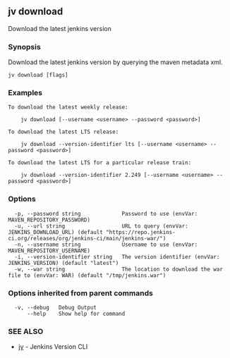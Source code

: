 ## jv download

Download the latest jenkins version

### Synopsis

Download the latest jenkins version by querying the maven metadata xml.

```
jv download [flags]
```

### Examples

```
To download the latest weekly release:

    jv download [--username <username> --password <password>]

To download the latest LTS release:

    jv download --version-identifier lts [--username <username> --password <password>]

To download the latest LTS for a particular release train:

    jv download --version-identifier 2.249 [--username <username> --password <password>]

```

### Options

```
  -p, --password string             Password to use (envVar: MAVEN_REPOSITORY_PASSWORD)
  -u, --url string                  URL to query (envVar: JENKINS_DOWNLOAD_URL) (default "https://repo.jenkins-ci.org/releases/org/jenkins-ci/main/jenkins-war/")
  -n, --username string             Username to use (envVar: MAVEN_REPOSITORY_USERNAME)
  -i, --version-identifier string   The version identifier (envVar: JENKINS_VERSION) (default "latest")
  -w, --war string                  The location to download the war file to (envVar: WAR) (default "/tmp/jenkins.war")
```

### Options inherited from parent commands

```
  -v, --debug   Debug Output
      --help    Show help for command
```

### SEE ALSO

* [jv](jv.md)	 - Jenkins Version CLI

